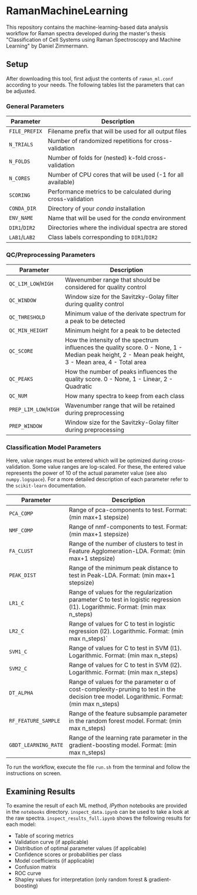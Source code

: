 # RamanMachineLearning

This repository contains the machine-learning-based data analysis workflow for Raman spectra developed during the master's thesis "Classification of Cell Systems using Raman Spectroscopy and Machine Learning" by Daniel Zimmermann.

## Setup

After downloading this tool, first adjust the contents of `raman_ml.conf` according to your needs. The following tables list the parameters that can be adjusted.

### General Parameters
| Parameter | Description |
| --------- | ----------- |
| `FILE_PREFIX` | Filename prefix that will be used for all output files |
| `N_TRIALS` | Number of randomized repetitions for cross-validation |
| `N_FOLDS` | Number of folds for (nested) k-fold cross-validation |
| `N_CORES` | Number of CPU cores that will be used (-1 for all available) |
| `SCORING` | Performance metrics to be calculated during cross-validation |
| `CONDA_DIR` | Directory of your *conda* installation |
| `ENV_NAME` | Name that will be used for the *conda* environment |
| `DIR1`/`DIR2` | Directories where the individual spectra are stored |
| `LAB1`/`LAB2` | Class labels corresponding to `DIR1`/`DIR2` |

### QC/Preprocessing Parameters
| Parameter | Description |
| --------- | ----------- |
| `QC_LIM_LOW`/`HIGH` | Wavenumber range that should be considered for quality control |
| `QC_WINDOW` | Window size for the Savitzky-Golay filter during quality control |
| `QC_THRESHOLD` | Minimum value of the derivate spectrum for a peak to be detected |
| `QC_MIN_HEIGHT` | Minimum height for a peak to be detected |
| `QC_SCORE` | How the intensity of the spectrum influences the quality score. 0 - None, 1 - Median peak height, 2 - Mean peak height, 3 - Mean area, 4 - Total area |
| `QC_PEAKS` | How the number of peaks influences the quality score. 0 - None, 1 - Linear, 2 - Quadratic |
| `QC_NUM` | How many spectra to keep from each class | 
| `PREP_LIM_LOW`/`HIGH` | Wavenumber range that will be retained during preprocessing |
| `PREP_WINDOW` | Window size for the Savitzky-Golay filter during preprocessing |

### Classification Model Parameters
Here, value ranges must be entered which will be optimized during cross-validation. Some value ranges are log-scaled. For these, the entered value represents the power of 10 of the actual parameter value (see also `numpy.logspace`). For a more detailed description of each parameter refer to the `scikit-learn` documentation.

| Parameter | Description |
| --------- | ----------- |
| `PCA_COMP` | Range of pca-components to test. Format: (min max+1 stepsize) |
| `NMF_COMP` | Range of nmf-components to test. Format: (min max+1 stepsize) |
| `FA_CLUST` | Range of the number of clusters to test in Feature Agglomeration-LDA. Format: (min max+1 stepsize) |
| `PEAK_DIST` | Range of the minimum peak distance to test in Peak-LDA. Format: (min max+1 stepsize) |
| `LR1_C` | Range of values for the regularization parameter C to test in logistic regression (l1). Logarithmic. Format: (min max n_steps) |
| `LR2_C` | Range of values for C to test in logistic regression (l2). Logarithmic. Format: (min max n_steps)` |
| `SVM1_C` | Range of values for C to test in SVM (l1). Logarithmic. Format: (min max n_steps) |
| `SVM2_C` | Range of values for C to test in SVM (l2). Logarithmic. Format: (min max n_steps) |
| `DT_ALPHA` | Range of values for the parameter α of cost-complexity-pruning to test in the decision tree model. Logarithmic. Format: (min max n_steps) |
| `RF_FEATURE_SAMPLE` | Range of the feature subsample parameter in the random forest model. Format: (min max n_steps) |
| `GBDT_LEARNING_RATE` | Range of the learning rate parameter in the gradient-boosting model. Format: (min max n_steps) |

To run the workflow, execute the file `run.sh` from the terminal and follow the instructions on screen.
## Examining Results
To examine the result of each ML method,  *IPython* notebooks are provided in the `notebooks` directory.
`inspect_data.ipynb` can be used to take a look at the raw spectra. 
`inspect_results_full.ipynb` shows the following results for each model:
- Table of scoring metrics
- Validation curve (if applicable)
- Distribution of optimal parameter values (if applicable)
- Confidence scores or probabilities per class
- Model coefficients (if applicable)
- Confusion matrix
- ROC curve
- Shapley values for interpretation (only random forest & gradient-boosting)